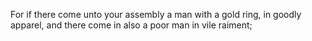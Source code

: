 For if there come unto your assembly a man with a gold ring, in goodly apparel, and there come in also a poor man in vile raiment;
